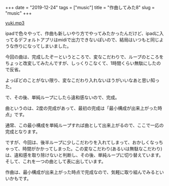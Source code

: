 +++
date = "2019-12-24"
tags = ["music"]
title = "作曲してみた8"
slug = "music"
+++

[yuki.mp3](/music/yuki.mp3)

ipadで色々やって、作曲も新しいやり方でやってみたかったんだけど、ipadに入ってるデフォルトアプリはmidiで出力できないぽいので、結局はいつもと同じような作りになってしまいました。

今回の曲は、完成したぞーというところで、変なこだわりで、ループのところをちょっと改変してみたんですが、しっくりこなくて、1時間くらい無駄にしたので反省。

よっぽどのことがない限り、変なこだわり入れないほうがいいなあと思い知った。

で、その後、単純ループにしたら違和感ないので、完成。

曲というのは、2度の完成があって、最初の完成は「最小構成が出来上がった時点」です。

通常、この最小構成を単純ループすれば曲として出来上がるので、ここで一応の完成となります。

ですが、今回は、後半ループに少しこだわりを入れてしまって、おかしくなっちゃって、時間がかかってしまった。この変なこだわり(あるいは無駄なこだわり)は、違和感を取り除けないと判断し、その後、単純ループに切り替えています。そして、これを一つの曲として表に出しています。

作曲は、最小構成が出来上がった時点で完成なので、気軽に取り組んでみるといいかもです。

